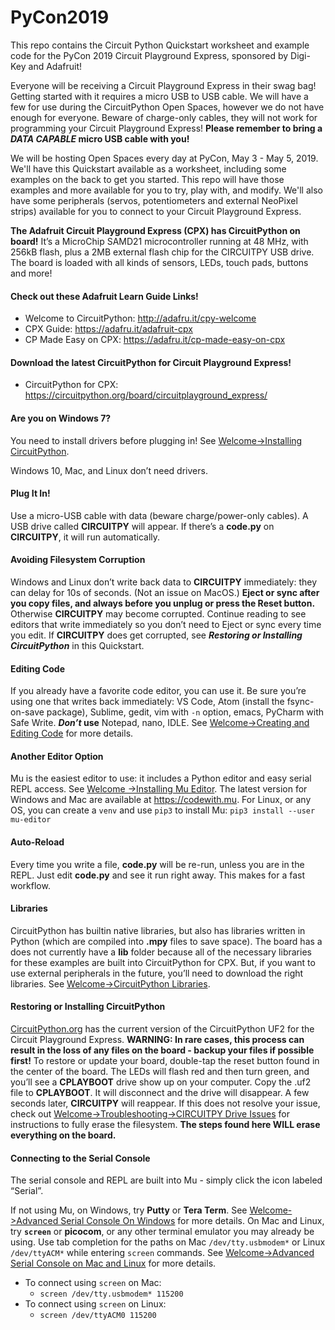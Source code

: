 # PyCon2019
This repo contains the Circuit Python Quickstart worksheet and example code for the PyCon 2019 
Circuit Playground Express, sponsored by Digi-Key and Adafruit!

Everyone will be receiving a Circuit Playground Express in their swag bag! Getting started with it
requires a micro USB to USB cable. We will have a few for use during the CircuitPython Open Spaces,
however we do not have enough for everyone. Beware of charge-only cables, they will not work for
programming your Circuit Playground Express! **Please remember to bring a _DATA CAPABLE_ micro USB
cable with you!**

We will be hosting Open Spaces every day at PyCon, May 3 - May 5, 2019. We'll have this Quickstart
available as a worksheet, including some examples on the back to get you started. This repo will
have those examples and more available for you to try, play with, and modify. We'll also have some
peripherals (servos, potentiometers and external NeoPixel strips) available for you to connect to
your Circuit Playground Express.

**The Adafruit Circuit Playground Express (CPX) has CircuitPython on board!** It’s a MicroChip
SAMD21 microcontroller running at 48 MHz, with 256kB flash, plus a 2MB external flash chip
for the CIRCUITPY USB drive. The board is loaded with all kinds of sensors, LEDs, touch pads,
buttons and more!

#### Check out these Adafruit Learn Guide Links!
* Welcome to CircuitPython: http://adafru.it/cpy-welcome
* CPX Guide: https://adafru.it/adafruit-cpx
* CP Made Easy on CPX: https://adafru.it/cp-made-easy-on-cpx 

#### Download the latest CircuitPython for Circuit Playground Express!
* CircuitPython for CPX: https://circuitpython.org/board/circuitplayground_express/

#### Are you on Windows 7?
You need to install drivers before plugging in! See [Welcome->Installing
CircuitPython](https://learn.adafruit.com/welcome-to-circuitpython/installing-circuitpython). 

Windows 10, Mac, and Linux don’t need drivers.

#### Plug It In!
Use a micro-USB cable with data (beware charge/power-only cables). A USB drive called **CIRCUITPY**
will appear. If there’s a **code.py** on **CIRCUITPY**, it will run automatically. 

#### Avoiding Filesystem Corruption
Windows and Linux don’t write back data to **CIRCUITPY** immediately: they can delay for 10s of
seconds. (Not an issue on MacOS.) **Eject or sync after you copy files, and always before you
unplug or press the Reset button.** Otherwise **CIRCUITPY** may become corrupted. Continue reading
to see editors that write immediately so you don’t need to Eject or sync every time you edit.
If **CIRCUITPY** does get corrupted, see **_Restoring or Installing CircuitPython_** in this
Quickstart.

#### Editing Code
If you already have a favorite code editor, you can use it. Be sure you’re using one that writes
back immediately: VS Code, Atom (install the fsync-on-save package), Sublime, gedit, vim with `-n`
option, emacs, PyCharm with Safe Write. **_Don’t_ use** Notepad, nano, IDLE. See [Welcome->Creating
and Editing Code](https://learn.adafruit.com/welcome-to-circuitpython/creating-and-editing-code)
for more details.

#### Another Editor Option
Mu is the easiest editor to use: it includes a Python editor and easy serial REPL access. See [Welcome
->Installing Mu Editor](https://learn.adafruit.com/welcome-to-circuitpython/installing-mu-editor).
The latest version for Windows and Mac are available at https://codewith.mu. For Linux, or any OS,
you can create a `venv` and use `pip3` to install Mu: `pip3 install --user mu-editor`

#### Auto-Reload
Every time you write a file, **code.py** will be re-run, unless you are in the REPL. Just edit
**code.py** and see it run right away. This makes for a fast workflow.

#### Libraries
CircuitPython has builtin native libraries, but also has libraries written in Python (which are
compiled into **.mpy** files to save space). The board has a does not currently have a **lib**
folder because all of the necessary libraries for these examples are built into CircuitPython for
CPX. But, if you want to use external peripherals in the future, you’ll need to download the right
libraries. See [Welcome->CircuitPython
Libraries](https://learn.adafruit.com/welcome-to-circuitpython/circuitpython-libraries).

#### Restoring or Installing CircuitPython
[CircuitPython.org](https://adafru.it/cp-cpx) has the current version of the CircuitPython UF2 for
the Circuit Playground Express. **WARNING: In rare cases, this process can result in the loss of
any files on the board - backup your files if possible first!** To restore or update your board,
double-tap the reset button found in the center of the board. The LEDs will flash red and then turn
green, and you’ll see a **CPLAYBOOT** drive show up on your computer. Copy the .uf2 file to
**CPLAYBOOT**. It will disconnect and the drive will disappear. A few seconds later, **CIRCUITPY**
will reappear. If this does not resolve your issue, check out [Welcome->Troubleshooting->CIRCUITPY Drive
Issues](https://learn.adafruit.com/welcome-to-circuitpython/troubleshooting#circuitpy-drive-issues-20-20)
for instructions to fully erase the filesystem. **The steps found here WILL erase everything on the
board.**

#### Connecting to the Serial Console
The serial console and REPL are built into Mu - simply click the icon labeled “Serial”. 

If not using Mu, on Windows, try **Putty** or **Tera Term**. See [Welcome->Advanced Serial Console
On Windows](https://learn.adafruit.com/welcome-to-circuitpython/advanced-serial-console-on-windows)
for more details. On Mac and Linux, try **`screen`** or **picocom**, or any other terminal emulator
you may already be using. Use tab completion for the paths on Mac `/dev/tty.usbmodem*` or Linux 
`/dev/ttyACM*` while entering `screen` commands. See [Welcome->Advanced Serial Console on Mac and
Linux](https://learn.adafruit.com/welcome-to-circuitpython/advanced-serial-console-on-mac-and-linux)
for more details.

* To connect using `screen` on Mac:
    * `screen /dev/tty.usbmodem* 115200`
* To connect using `screen` on Linux:
    * `screen /dev/ttyACM0 115200`

